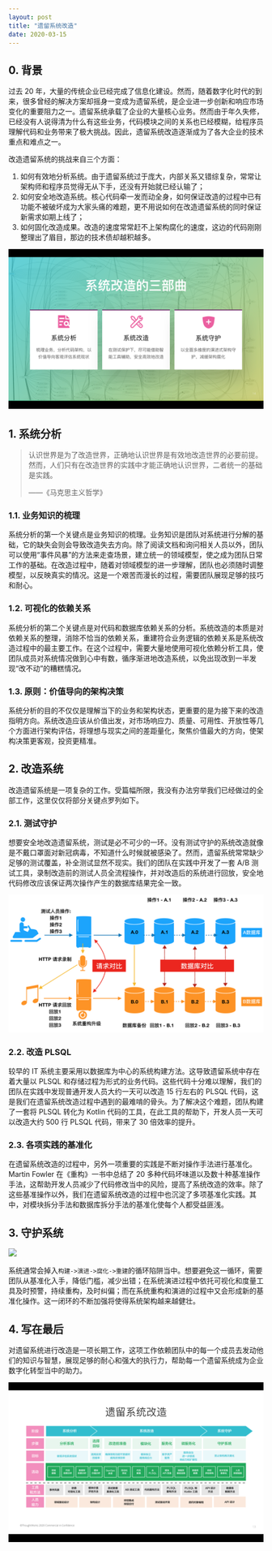 ```yaml
---
layout: post
title: "遗留系统改造"
date: 2020-03-15
---
```


## 0. 背景

过去 20 年，大量的传统企业已经完成了信息化建设。然而，随着数字化时代的到来，很多曾经的解决方案却摇身一变成为遗留系统，是企业进一步创新和响应市场变化的重要阻力之一。遗留系统承载了企业的大量核心业务。然而由于年久失修，已经没有人说得清为什么有这些业务，代码模块之间的关系也已经模糊，给程序员理解代码和业务带来了极大挑战。因此，遗留系统改造逐渐成为了各大企业的技术重点和难点之一。

改造遗留系统的挑战来自三个方面：

1. 如何有效地分析系统。由于遗留系统过于庞大，内部关系又错综复杂，常常让架构师和程序员觉得无从下手，还没有开始就已经认输了；
2. 如何安全地改造系统。核心代码牵一发而动全身，如何保证改造的过程中已有功能不被破坏成为大家头痛的难题，更不用说如何在改造遗留系统的同时保证新需求如期上线了；
3. 如何固化改造成果。改造的速度常常赶不上架构腐化的速度，这边的代码刚刚整理出了眉目，那边的技术债却越积越多。

![](/assets/20200315/1.png)

## 1. 系统分析

> 认识世界是为了改造世界，正确地认识世界是有效地改造世界的必要前提。然而，人们只有在改造世界的实践中才能正确地认识世界，二者统一的基础是实践。
>
> ——《马克思主义哲学》

### 1.1. 业务知识的梳理

系统分析的第一个关键点是业务知识的梳理。业务知识是团队对系统进行分解的基础，它的缺失会则会导致改造失去方向。除了阅读文档和询问相关人员以外，团队可以使用“事件风暴”的方法来走查场景，建立统一的领域模型，使之成为团队日常工作的基础。在改造过程中，随着对领域模型的进一步理解，团队也必须随时调整模型，以反映真实的情况。这是一个艰苦而漫长的过程，需要团队展现足够的技巧和耐心。

### 1.2. 可视化的依赖关系

系统分析的第二个关键点是对代码和数据库依赖关系的分析。系统改造的本质是对依赖关系的整理，消除不恰当的依赖关系，重建符合业务逻辑的依赖关系是系统改造过程中的最主要工作。在这个过程中，需要大量地使用可视化依赖分析工具，使团队成员对系统情况做到心中有数，循序渐进地改造系统，以免出现改到一半发现“改不动”的糟糕情况。

### 1.3. 原则：价值导向的架构决策

系统分析的目的不仅仅是理解当下的业务和架构状态，更重要的是为接下来的改造指明方向。系统改造应该从价值出发，对市场响应力、质量、可用性、开放性等几个方面进行架构评估，将理想与现实之间的差距量化，聚焦价值最大的方向，使架构决策更客观，投资更精准。

## 2. 改造系统

改造遗留系统是一项复杂的工作。受篇幅所限，我没有办法穷举我们已经做过的全部工作，这里仅仅将部分关键点罗列如下。

### 2.1. 测试守护

想要安全地改造遗留系统，测试是必不可少的一环。没有测试守护的系统改造就像是不戴口罩面对新冠病毒，不知道什么时候就被感染了。然而，遗留系统常常缺少足够的测试覆盖，补全测试显然不现实。我们的团队在实践中开发了一套 A/B 测试工具，录制改造前的测试人员全流程操作，并对改造后的系统进行回放，安全地代码修改应该保证两次操作产生的数据库结果完全一致。

![](/assets/20200315/2.png)

### 2.2. 改造 PLSQL

较早的 IT 系统主要采用以数据库为中心的系统构建方法。这导致遗留系统中存在着大量以 PLSQL 和存储过程为形式的业务代码。这些代码十分难以理解，我们的团队在实践中发现普通开发人员大约一天可以改造 15 行左右的 PLSQL 代码，这是我们在遗留系统改造过程中遇到的最难啃的骨头。为了解决这个难题，团队构建了一套将 PLSQL 转化为 Kotlin 代码的工具，在此工具的帮助下，开发人员一天可以改造大约 500 行 PLSQL 代码，带来了 30 倍效率的提升。

### 2.3. 各项实践的基准化

在遗留系统改造的过程中，另外一项重要的实践是不断对操作手法进行基准化。Martin Fowler 在《重构》一书中总结了 20 多种代码坏味道以及数十种基准操作手法，这帮助开发人员减少了代码修改当中的风险，提高了系统改造的效率。除了这些基准操作以外，我们在遗留系统改造的过程中也沉淀了多项基准化实践。其中，对模块拆分手法和数据库拆分手法的基准化使每个人都受益匪浅。

## 3. 守护系统

![](/assets/20200315/3.png)

系统通常会掉入`构建->演进->腐化->重建`的循环陷阱当中。想要避免这一循环，需要团队从基准化入手，降低门槛，减少出错；在系统演进过程中依托可视化和度量工具及时预警，持续重构，及时纠偏；而在系统重构和演进的过程中又会形成新的基准化操作。这一闭环的不断加强将使得系统架构越来越健壮。

## 4. 写在最后

对遗留系统进行改造是一项长期工作，这项工作依赖团队中的每一个成员去发动他们的知识与智慧，展现足够的耐心和强大的执行力，帮助每一个遗留系统成为企业数字化转型当中的助力。

![](/assets/20200315/4.png)
